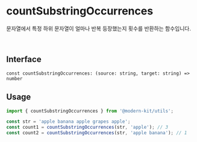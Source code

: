 # countSubstringOccurrences

문자열에서 특정 하위 문자열이 얼마나 반복 등장했는지 횟수를 반환하는 함수입니다.

<br />

## Interface
```tsx
const countSubstringOccurrences: (source: string, target: string) => number
```

## Usage
```ts
import { countSubstringOccurrences } from '@modern-kit/utils';

const str = 'apple banana apple grapes apple';
const count1 = countSubstringOccurrences(str, 'apple'); // 3
const count2 = countSubstringOccurrences(str, 'apple banana'); // 1
```